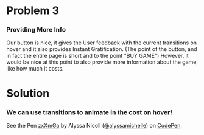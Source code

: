 # Problem 3
### Providing More Info
Our button is nice, it gives the User feedback with the current transitions on hover and it also provides Instant Gratification. (The point of the button, and in fact the entire page is short and to the point "BUY GAME") However, it would be nice at this point to also provide more information about the game, like how much it costs.

# Solution
### We can use transitions to animate in the cost on hover!

<p data-height="268" data-theme-id="5377" data-slug-hash="zxXmGa" data-default-tab="result" data-user="alyssamichelle" class='codepen'>See the Pen <a href='http://codepen.io/alyssamichelle/pen/zxXmGa/'>zxXmGa</a> by Alyssa Nicoll (<a href='http://codepen.io/alyssamichelle'>@alyssamichelle</a>) on <a href='http://codepen.io'>CodePen</a>.</p>
<script async src="//assets.codepen.io/assets/embed/ei.js"></script>
